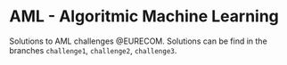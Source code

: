 # AML - Algoritmic Machine Learning
Solutions to AML challenges @EURECOM.
Solutions can be find in the branches `challenge1`, `challenge2`, `challenge3`.

